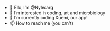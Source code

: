 - 👋 Ello, I’m @Nylecarg
- 👀 I’m interested in coding, art and microbiology
- 🌱 I’m currently coding Xuemi, our app!
- 📫 How to reach me (you can't)
